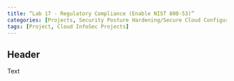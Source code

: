```yaml
---
title: “Lab 17 - Regulatory Compliance (Enable NIST 800-53)”
categories: [Projects, Security Posture Hardening/Secure Cloud Configuration/Regulatory Compliance] 
tags: [Project, Cloud InfoSec Projects]
---
```


## Header

Text
